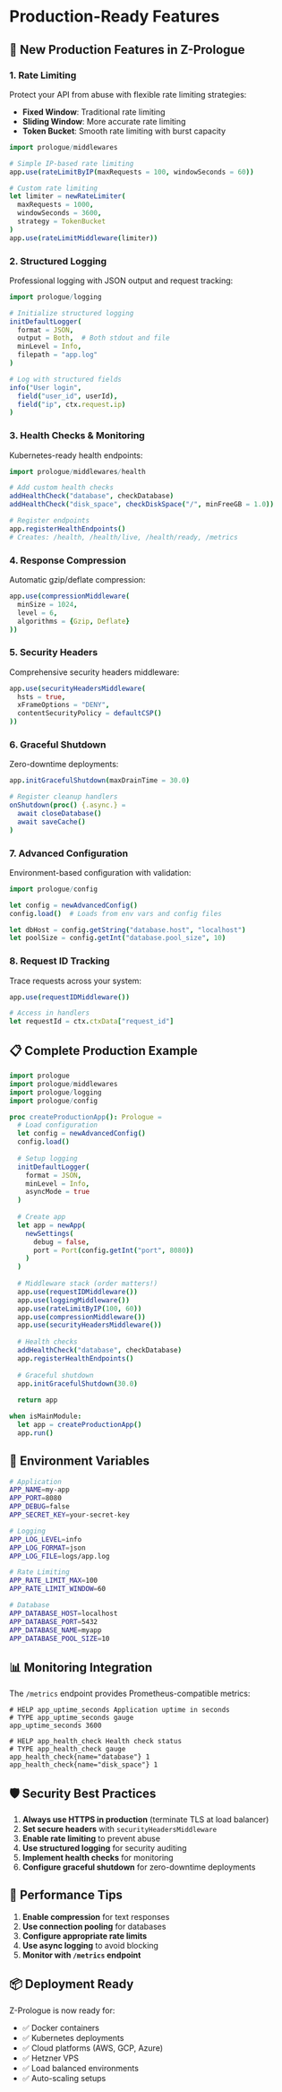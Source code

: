 # Production-Ready Features

## 🚀 New Production Features in Z-Prologue

### 1. Rate Limiting
Protect your API from abuse with flexible rate limiting strategies:
- **Fixed Window**: Traditional rate limiting
- **Sliding Window**: More accurate rate limiting
- **Token Bucket**: Smooth rate limiting with burst capacity

```nim
import prologue/middlewares

# Simple IP-based rate limiting
app.use(rateLimitByIP(maxRequests = 100, windowSeconds = 60))

# Custom rate limiting
let limiter = newRateLimiter(
  maxRequests = 1000,
  windowSeconds = 3600,
  strategy = TokenBucket
)
app.use(rateLimitMiddleware(limiter))
```

### 2. Structured Logging
Professional logging with JSON output and request tracking:

```nim
import prologue/logging

# Initialize structured logging
initDefaultLogger(
  format = JSON,
  output = Both,  # Both stdout and file
  minLevel = Info,
  filepath = "app.log"
)

# Log with structured fields
info("User login", 
  field("user_id", userId),
  field("ip", ctx.request.ip)
)
```

### 3. Health Checks & Monitoring
Kubernetes-ready health endpoints:

```nim
import prologue/middlewares/health

# Add custom health checks
addHealthCheck("database", checkDatabase)
addHealthCheck("disk_space", checkDiskSpace("/", minFreeGB = 1.0))

# Register endpoints
app.registerHealthEndpoints()
# Creates: /health, /health/live, /health/ready, /metrics
```

### 4. Response Compression
Automatic gzip/deflate compression:

```nim
app.use(compressionMiddleware(
  minSize = 1024,
  level = 6,
  algorithms = {Gzip, Deflate}
))
```

### 5. Security Headers
Comprehensive security headers middleware:

```nim
app.use(securityHeadersMiddleware(
  hsts = true,
  xFrameOptions = "DENY",
  contentSecurityPolicy = defaultCSP()
))
```

### 6. Graceful Shutdown
Zero-downtime deployments:

```nim
app.initGracefulShutdown(maxDrainTime = 30.0)

# Register cleanup handlers
onShutdown(proc() {.async.} =
  await closeDatabase()
  await saveCache()
)
```

### 7. Advanced Configuration
Environment-based configuration with validation:

```nim
import prologue/config

let config = newAdvancedConfig()
config.load()  # Loads from env vars and config files

let dbHost = config.getString("database.host", "localhost")
let poolSize = config.getInt("database.pool_size", 10)
```

### 8. Request ID Tracking
Trace requests across your system:

```nim
app.use(requestIDMiddleware())

# Access in handlers
let requestId = ctx.ctxData["request_id"]
```

## 📋 Complete Production Example

```nim
import prologue
import prologue/middlewares
import prologue/logging
import prologue/config

proc createProductionApp(): Prologue =
  # Load configuration
  let config = newAdvancedConfig()
  config.load()
  
  # Setup logging
  initDefaultLogger(
    format = JSON,
    minLevel = Info,
    asyncMode = true
  )
  
  # Create app
  let app = newApp(
    newSettings(
      debug = false,
      port = Port(config.getInt("port", 8080))
    )
  )
  
  # Middleware stack (order matters!)
  app.use(requestIDMiddleware())
  app.use(loggingMiddleware())
  app.use(rateLimitByIP(100, 60))
  app.use(compressionMiddleware())
  app.use(securityHeadersMiddleware())
  
  # Health checks
  addHealthCheck("database", checkDatabase)
  app.registerHealthEndpoints()
  
  # Graceful shutdown
  app.initGracefulShutdown(30.0)
  
  return app

when isMainModule:
  let app = createProductionApp()
  app.run()
```

## 🔧 Environment Variables

```bash
# Application
APP_NAME=my-app
APP_PORT=8080
APP_DEBUG=false
APP_SECRET_KEY=your-secret-key

# Logging
APP_LOG_LEVEL=info
APP_LOG_FORMAT=json
APP_LOG_FILE=logs/app.log

# Rate Limiting
APP_RATE_LIMIT_MAX=100
APP_RATE_LIMIT_WINDOW=60

# Database
APP_DATABASE_HOST=localhost
APP_DATABASE_PORT=5432
APP_DATABASE_NAME=myapp
APP_DATABASE_POOL_SIZE=10
```

## 📊 Monitoring Integration

The `/metrics` endpoint provides Prometheus-compatible metrics:

```
# HELP app_uptime_seconds Application uptime in seconds
# TYPE app_uptime_seconds gauge
app_uptime_seconds 3600

# HELP app_health_check Health check status
# TYPE app_health_check gauge
app_health_check{name="database"} 1
app_health_check{name="disk_space"} 1
```

## 🛡️ Security Best Practices

1. **Always use HTTPS in production** (terminate TLS at load balancer)
2. **Set secure headers** with `securityHeadersMiddleware`
3. **Enable rate limiting** to prevent abuse
4. **Use structured logging** for security auditing
5. **Implement health checks** for monitoring
6. **Configure graceful shutdown** for zero-downtime deployments

## 🚀 Performance Tips

1. **Enable compression** for text responses
2. **Use connection pooling** for databases
3. **Configure appropriate rate limits**
4. **Use async logging** to avoid blocking
5. **Monitor with `/metrics` endpoint**

## 📦 Deployment Ready

Z-Prologue is now ready for:
- ✅ Docker containers
- ✅ Kubernetes deployments
- ✅ Cloud platforms (AWS, GCP, Azure)
- ✅ Hetzner VPS
- ✅ Load balanced environments
- ✅ Auto-scaling setups